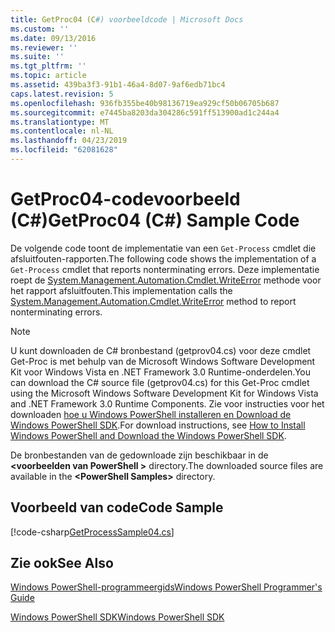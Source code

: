 ```yaml
---
title: GetProc04 (C#) voorbeeldcode | Microsoft Docs
ms.custom: ''
ms.date: 09/13/2016
ms.reviewer: ''
ms.suite: ''
ms.tgt_pltfrm: ''
ms.topic: article
ms.assetid: 439ba3f3-91b1-46a4-8d07-9af6edb71bc4
caps.latest.revision: 5
ms.openlocfilehash: 936fb355be40b98136719ea929cf50b06705b687
ms.sourcegitcommit: e7445ba8203da304286c591ff513900ad1c244a4
ms.translationtype: MT
ms.contentlocale: nl-NL
ms.lasthandoff: 04/23/2019
ms.locfileid: "62081628"
---
```

# <a name="getproc04-c-sample-code"></a><span data-ttu-id="18f63-102">GetProc04-codevoorbeeld (C#)</span><span class="sxs-lookup"><span data-stu-id="18f63-102">GetProc04 (C#) Sample Code</span></span>

<span data-ttu-id="18f63-103">De volgende code toont de implementatie van een `Get-Process` cmdlet die afsluitfouten-rapporten.</span><span class="sxs-lookup"><span data-stu-id="18f63-103">The following code shows the implementation of a `Get-Process` cmdlet that reports nonterminating errors.</span></span> <span data-ttu-id="18f63-104">Deze implementatie roept de [System.Management.Automation.Cmdlet.WriteError](/dotnet/api/System.Management.Automation.Cmdlet.WriteError) methode voor het rapport afsluitfouten.</span><span class="sxs-lookup"><span data-stu-id="18f63-104">This implementation calls the [System.Management.Automation.Cmdlet.WriteError](/dotnet/api/System.Management.Automation.Cmdlet.WriteError) method to report nonterminating errors.</span></span>

> [!NOTE]
> <span data-ttu-id="18f63-105">U kunt downloaden de C# bronbestand (getprov04.cs) voor deze cmdlet Get-Proc is met behulp van de Microsoft Windows Software Development Kit voor Windows Vista en .NET Framework 3.0 Runtime-onderdelen.</span><span class="sxs-lookup"><span data-stu-id="18f63-105">You can download the C# source file (getprov04.cs) for this Get-Proc cmdlet using the Microsoft Windows Software Development Kit for Windows Vista and .NET Framework 3.0 Runtime Components.</span></span> <span data-ttu-id="18f63-106">Zie voor instructies voor het downloaden [hoe u Windows PowerShell installeren en Download de Windows PowerShell SDK](/powershell/developer/installing-the-windows-powershell-sdk).</span><span class="sxs-lookup"><span data-stu-id="18f63-106">For download instructions, see [How to Install Windows PowerShell and Download the Windows PowerShell SDK](/powershell/developer/installing-the-windows-powershell-sdk).</span></span>
>
> <span data-ttu-id="18f63-107">De bronbestanden van de gedownloade zijn beschikbaar in de  **\<voorbeelden van PowerShell >** directory.</span><span class="sxs-lookup"><span data-stu-id="18f63-107">The downloaded source files are available in the **\<PowerShell Samples>** directory.</span></span>

## <a name="code-sample"></a><span data-ttu-id="18f63-108">Voorbeeld van code</span><span class="sxs-lookup"><span data-stu-id="18f63-108">Code Sample</span></span>

[!code-csharp[GetProcessSample04.cs](../../powershell-sdk-samples/SDK-2.0/csharp/GetProcessSample04/GetProcessSample04.cs#L11-L98 "GetProcessSample04.cs")]

## <a name="see-also"></a><span data-ttu-id="18f63-109">Zie ook</span><span class="sxs-lookup"><span data-stu-id="18f63-109">See Also</span></span>

[<span data-ttu-id="18f63-110">Windows PowerShell-programmeergids</span><span class="sxs-lookup"><span data-stu-id="18f63-110">Windows PowerShell Programmer's Guide</span></span>](./windows-powershell-programmer-s-guide.md)

[<span data-ttu-id="18f63-111">Windows PowerShell SDK</span><span class="sxs-lookup"><span data-stu-id="18f63-111">Windows PowerShell SDK</span></span>](../windows-powershell-reference.md)
